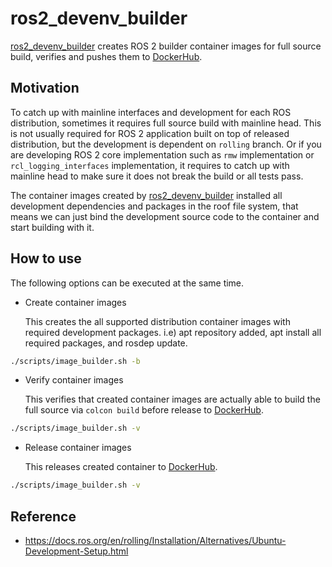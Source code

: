 # ros2_devenv_builder

[ros2_devenv_builder](https://github.com/fujitatomoya/ros2_devenv_builder) creates ROS 2 builder container images for full source build, verifies and pushes them to [DockerHub](https://hub.docker.com/).

## Motivation

To catch up with mainline interfaces and development for each ROS distribution, sometimes it requires full source build with mainline head.
This is not usually required for ROS 2 application built on top of released distribution, but the development is dependent on `rolling` branch.
Or if you are developing ROS 2 core implementation such as `rmw` implementation or `rcl_logging_interfaces` implementation, it requires to catch up with mainline head to make sure it does not break the build or all tests pass.

The container images created by [ros2_devenv_builder](https://github.com/fujitatomoya/ros2_devenv_builder) installed all development dependencies and packages in the roof file system, that means we can just bind the development source code to the container and start building with it.

## How to use

The following options can be executed at the same time.

- Create container images

  This creates the all supported distribution container images with required development packages. i.e) apt repository added, apt install all required packages, and rosdep update.

```bash
./scripts/image_builder.sh -b
```

- Verify container images

  This verifies that created container images are actually able to build the full source via `colcon build` before release to [DockerHub](https://hub.docker.com/).

```bash
./scripts/image_builder.sh -v
```

- Release container images

  This releases created container to [DockerHub](https://hub.docker.com/).

```bash
./scripts/image_builder.sh -v
```

## Reference

- https://docs.ros.org/en/rolling/Installation/Alternatives/Ubuntu-Development-Setup.html
